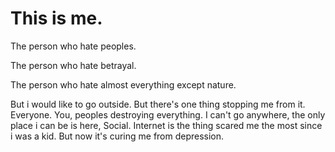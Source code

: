 # This is me.
The person who hate peoples.

The person who hate betrayal.

The person who hate almost everything except nature.

But i would like to go outside. But there's one thing stopping me from it.
Everyone.
You, peoples destroying everything.
I can't go anywhere, the only place i can be is here, Social.
Internet is the thing scared me the most since i was a kid.
But now it's curing me from depression.
